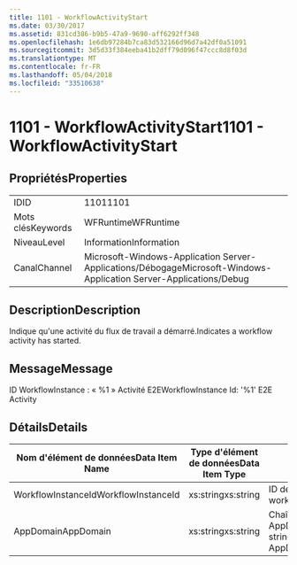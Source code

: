 ```yaml
---
title: 1101 - WorkflowActivityStart
ms.date: 03/30/2017
ms.assetid: 831cd386-b9b5-47a9-9690-aff6292ff348
ms.openlocfilehash: 1e6db97284b7ca83d532166d96d7a42df0a51091
ms.sourcegitcommit: 3d5d33f384eeba41b2dff79d096f47ccc8d8f03d
ms.translationtype: MT
ms.contentlocale: fr-FR
ms.lasthandoff: 05/04/2018
ms.locfileid: "33510638"
---
```

# <a name="1101---workflowactivitystart"></a><span data-ttu-id="8b339-102">1101 - WorkflowActivityStart</span><span class="sxs-lookup"><span data-stu-id="8b339-102">1101 - WorkflowActivityStart</span></span>
## <a name="properties"></a><span data-ttu-id="8b339-103">Propriétés</span><span class="sxs-lookup"><span data-stu-id="8b339-103">Properties</span></span>  
  
|||  
|-|-|  
|<span data-ttu-id="8b339-104">ID</span><span class="sxs-lookup"><span data-stu-id="8b339-104">ID</span></span>|<span data-ttu-id="8b339-105">1101</span><span class="sxs-lookup"><span data-stu-id="8b339-105">1101</span></span>|  
|<span data-ttu-id="8b339-106">Mots clés</span><span class="sxs-lookup"><span data-stu-id="8b339-106">Keywords</span></span>|<span data-ttu-id="8b339-107">WFRuntime</span><span class="sxs-lookup"><span data-stu-id="8b339-107">WFRuntime</span></span>|  
|<span data-ttu-id="8b339-108">Niveau</span><span class="sxs-lookup"><span data-stu-id="8b339-108">Level</span></span>|<span data-ttu-id="8b339-109">Information</span><span class="sxs-lookup"><span data-stu-id="8b339-109">Information</span></span>|  
|<span data-ttu-id="8b339-110">Canal</span><span class="sxs-lookup"><span data-stu-id="8b339-110">Channel</span></span>|<span data-ttu-id="8b339-111">Microsoft-Windows-Application Server-Applications/Débogage</span><span class="sxs-lookup"><span data-stu-id="8b339-111">Microsoft-Windows-Application Server-Applications/Debug</span></span>|  
  
## <a name="description"></a><span data-ttu-id="8b339-112">Description</span><span class="sxs-lookup"><span data-stu-id="8b339-112">Description</span></span>  
 <span data-ttu-id="8b339-113">Indique qu'une activité du flux de travail a démarré.</span><span class="sxs-lookup"><span data-stu-id="8b339-113">Indicates a workflow activity has started.</span></span>  
  
## <a name="message"></a><span data-ttu-id="8b339-114">Message</span><span class="sxs-lookup"><span data-stu-id="8b339-114">Message</span></span>  
 <span data-ttu-id="8b339-115">ID WorkflowInstance : « %1 » Activité E2E</span><span class="sxs-lookup"><span data-stu-id="8b339-115">WorkflowInstance Id: '%1' E2E Activity</span></span>  
  
## <a name="details"></a><span data-ttu-id="8b339-116">Détails</span><span class="sxs-lookup"><span data-stu-id="8b339-116">Details</span></span>  
  
|<span data-ttu-id="8b339-117">Nom d'élément de données</span><span class="sxs-lookup"><span data-stu-id="8b339-117">Data Item Name</span></span>|<span data-ttu-id="8b339-118">Type d'élément de données</span><span class="sxs-lookup"><span data-stu-id="8b339-118">Data Item Type</span></span>|<span data-ttu-id="8b339-119">Description</span><span class="sxs-lookup"><span data-stu-id="8b339-119">Description</span></span>|  
|--------------------|--------------------|-----------------|  
|<span data-ttu-id="8b339-120">WorkflowInstanceId</span><span class="sxs-lookup"><span data-stu-id="8b339-120">WorkflowInstanceId</span></span>|<span data-ttu-id="8b339-121">xs:string</span><span class="sxs-lookup"><span data-stu-id="8b339-121">xs:string</span></span>|<span data-ttu-id="8b339-122">ID de l'instance de flux de travail.</span><span class="sxs-lookup"><span data-stu-id="8b339-122">The workflow instance id.</span></span>|  
|<span data-ttu-id="8b339-123">AppDomain</span><span class="sxs-lookup"><span data-stu-id="8b339-123">AppDomain</span></span>|<span data-ttu-id="8b339-124">xs:string</span><span class="sxs-lookup"><span data-stu-id="8b339-124">xs:string</span></span>|<span data-ttu-id="8b339-125">Chaîne retournée par AppDomain.CurrentDomain.FriendlyName.</span><span class="sxs-lookup"><span data-stu-id="8b339-125">The string returned by AppDomain.CurrentDomain.FriendlyName.</span></span>|
